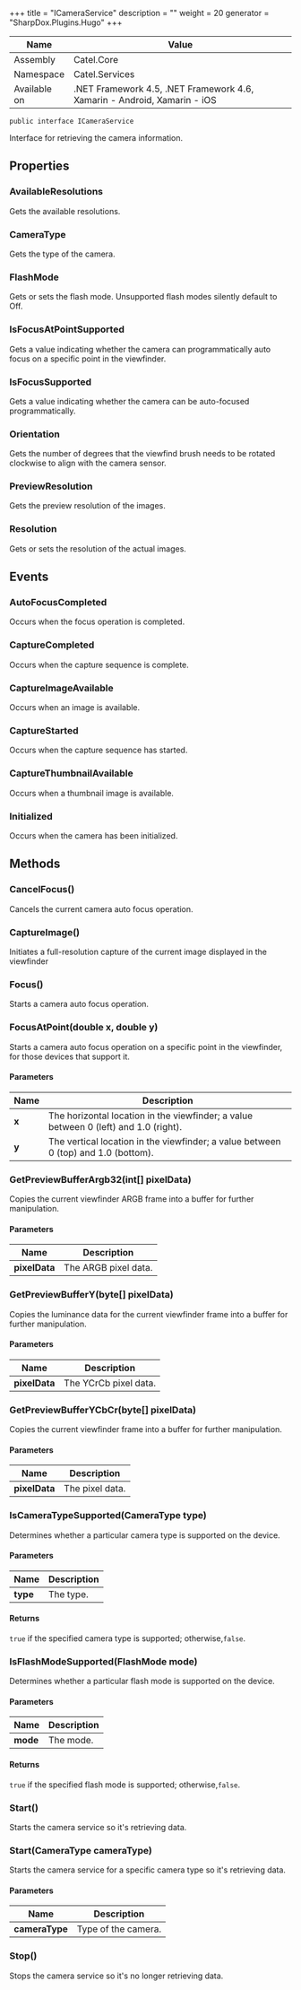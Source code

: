 

+++
title = "ICameraService" 
description = ""
weight = 20
generator = "SharpDox.Plugins.Hugo"
+++

Name|Value
---|---
Assembly|Catel.Core
Namespace|Catel.Services
Available on|.NET Framework 4.5, .NET Framework 4.6, Xamarin - Android, Xamarin - iOS

```
public interface ICameraService
```

Interface for retrieving the camera information.

## Properties

### AvailableResolutions

Gets the available resolutions.

### CameraType

Gets the type of the camera.

### FlashMode

Gets or sets the flash mode. Unsupported flash modes silently default to Off.

### IsFocusAtPointSupported

Gets a value indicating whether the camera can programmatically auto focus on a specific point in the viewfinder.

### IsFocusSupported

Gets a value indicating whether the camera can be auto-focused programmatically.

### Orientation

Gets the number of degrees that the viewfind brush needs to be rotated clockwise to align with the camera sensor.

### PreviewResolution

Gets the preview resolution of the images.

### Resolution

Gets or sets the resolution of the actual images.

## Events

### AutoFocusCompleted

Occurs when the focus operation is completed.

### CaptureCompleted

Occurs when the capture sequence is complete.

### CaptureImageAvailable

Occurs when an image is available.

### CaptureStarted

Occurs when the capture sequence has started.

### CaptureThumbnailAvailable

Occurs when a thumbnail image is available.

### Initialized

Occurs when the camera has been initialized.

## Methods

### CancelFocus()

Cancels the current camera auto focus operation.

### CaptureImage()

Initiates a full-resolution capture of the current image displayed in the viewfinder

### Focus()

Starts a camera auto focus operation.

### FocusAtPoint(double x, double y)

Starts a camera auto focus operation on a specific point in the viewfinder, for those devices that support it.

#### Parameters

Name|Description
---|---
**x**|The horizontal location in the viewfinder; a value between 0 (left) and 1.0 (right).
**y**|The vertical location in the viewfinder; a value between 0 (top) and 1.0 (bottom).

### GetPreviewBufferArgb32(int[] pixelData)

Copies the current viewfinder ARGB frame into a buffer for further manipulation.

#### Parameters

Name|Description
---|---
**pixelData**|The ARGB pixel data.

### GetPreviewBufferY(byte[] pixelData)

Copies the luminance data for the current viewfinder frame into a buffer for further manipulation.

#### Parameters

Name|Description
---|---
**pixelData**|The YCrCb pixel data.

### GetPreviewBufferYCbCr(byte[] pixelData)

Copies the current viewfinder frame into a buffer for further manipulation.

#### Parameters

Name|Description
---|---
**pixelData**|The pixel data.

### IsCameraTypeSupported(CameraType type)

Determines whether a particular camera type is supported on the device.

#### Parameters

Name|Description
---|---
**type**|The type.

#### Returns

`true` if the specified camera type is supported; otherwise,`false`.

### IsFlashModeSupported(FlashMode mode)

Determines whether a particular flash mode is supported on the device.

#### Parameters

Name|Description
---|---
**mode**|The mode.

#### Returns

`true` if the specified flash mode is supported; otherwise,`false`.

### Start()

Starts the camera service so it's retrieving data.

### Start(CameraType cameraType)

Starts the camera service for a specific camera type so it's retrieving data.

#### Parameters

Name|Description
---|---
**cameraType**|Type of the camera.

### Stop()

Stops the camera service so it's no longer retrieving data.


